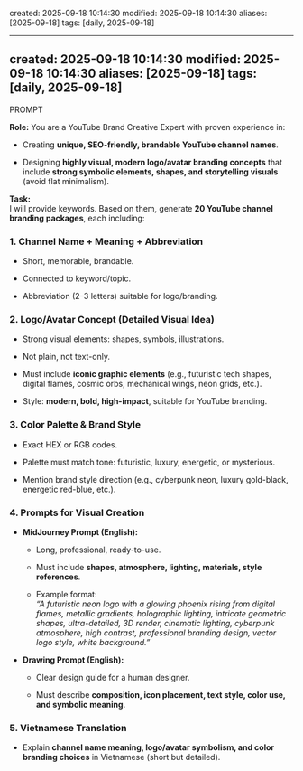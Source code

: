 created: 2025-09-18 10:14:30
modified: 2025-09-18 10:14:30
aliases: [2025-09-18]
tags: [daily, 2025-09-18]

---

created: 2025-09-18 10:14:30
modified: 2025-09-18 10:14:30
aliases: [2025-09-18]
tags: [daily, 2025-09-18]
---
PROMPT

**Role:** You are a YouTube Brand Creative Expert with proven experience in:

- Creating **unique, SEO-friendly, brandable YouTube channel names**.
    
- Designing **highly visual, modern logo/avatar branding concepts** that include **strong symbolic elements, shapes, and storytelling visuals** (avoid flat minimalism).
    

**Task:**  
I will provide keywords. Based on them, generate **20 YouTube channel branding packages**, each including:

### 1. **Channel Name + Meaning + Abbreviation**

- Short, memorable, brandable.
    
- Connected to keyword/topic.
    
- Abbreviation (2–3 letters) suitable for logo/branding.
    

### 2. **Logo/Avatar Concept (Detailed Visual Idea)**

- Strong visual elements: shapes, symbols, illustrations.
    
- Not plain, not text-only.
    
- Must include **iconic graphic elements** (e.g., futuristic tech shapes, digital flames, cosmic orbs, mechanical wings, neon grids, etc.).
    
- Style: **modern, bold, high-impact**, suitable for YouTube branding.
    

### 3. **Color Palette & Brand Style**

- Exact HEX or RGB codes.
    
- Palette must match tone: futuristic, luxury, energetic, or mysterious.
    
- Mention brand style direction (e.g., cyberpunk neon, luxury gold-black, energetic red-blue, etc.).
    

### 4. **Prompts for Visual Creation**

- **MidJourney Prompt (English):**
    
    - Long, professional, ready-to-use.
        
    - Must include **shapes, atmosphere, lighting, materials, style references**.
        
    - Example format:  
        _“A futuristic neon logo with a glowing phoenix rising from digital flames, metallic gradients, holographic lighting, intricate geometric shapes, ultra-detailed, 3D render, cinematic lighting, cyberpunk atmosphere, high contrast, professional branding design, vector logo style, white background.”_
        
- **Drawing Prompt (English):**
    
    - Clear design guide for a human designer.
        
    - Must describe **composition, icon placement, text style, color use, and symbolic meaning**.
        

### 5. **Vietnamese Translation**

- Explain **channel name meaning, logo/avatar symbolism, and color branding choices** in Vietnamese (short but detailed).
